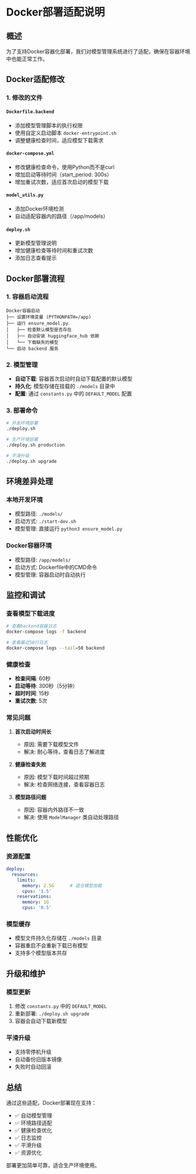 # Docker部署适配说明

## 概述

为了支持Docker容器化部署，我们对模型管理系统进行了适配，确保在容器环境中也能正常工作。

## Docker适配修改

### 1. 修改的文件

#### `Dockerfile.backend`
- 添加模型管理脚本的执行权限
- 使用自定义启动脚本 `docker-entrypoint.sh`
- 调整健康检查时间，适应模型下载需求

#### `docker-compose.yml`
- 修改健康检查命令，使用Python而不是curl
- 增加启动等待时间（start_period: 300s）
- 增加重试次数，适应首次启动的模型下载

#### `model_utils.py`
- 添加Docker环境检测
- 自动适配容器内的路径（/app/models）

#### `deploy.sh`
- 更新模型管理说明
- 增加健康检查等待时间和重试次数
- 添加日志查看提示

## Docker部署流程

### 1. 容器启动流程
```
Docker容器启动
├── 设置环境变量 (PYTHONPATH=/app)
├── 运行 ensure_model.py
│   ├── 检查默认模型是否存在
│   ├── 自动安装 huggingface_hub 依赖
│   └── 下载缺失的模型
└── 启动 backend 服务
```

### 2. 模型管理
- **自动下载**: 容器首次启动时自动下载配置的默认模型
- **持久化**: 模型存储在挂载的 `./models` 目录中
- **配置**: 通过 `constants.py` 中的 `DEFAULT_MODEL` 配置

### 3. 部署命令
```bash
# 开发环境部署
./deploy.sh

# 生产环境部署
./deploy.sh production

# 平滑升级
./deploy.sh upgrade
```

## 环境差异处理

### 本地开发环境
- 模型路径: `./models/`
- 启动方式: `./start-dev.sh`
- 模型管理: 直接运行 `python3 ensure_model.py`

### Docker容器环境
- 模型路径: `/app/models/`
- 启动方式: Dockerfile中的CMD命令
- 模型管理: 容器启动时自动执行

## 监控和调试

### 查看模型下载进度
```bash
# 查看backend容器日志
docker-compose logs -f backend

# 查看最近50行日志
docker-compose logs --tail=50 backend
```

### 健康检查
- **检查间隔**: 60秒
- **启动等待**: 300秒（5分钟）
- **超时时间**: 15秒
- **重试次数**: 5次

### 常见问题

1. **首次启动时间长**
   - 原因: 需要下载模型文件
   - 解决: 耐心等待，查看日志了解进度

2. **健康检查失败**
   - 原因: 模型下载时间超过预期
   - 解决: 检查网络连接，查看容器日志

3. **模型路径问题**
   - 原因: 容器内外路径不一致
   - 解决: 使用 `ModelManager` 类自动处理路径

## 性能优化

### 资源配置
```yaml
deploy:
  resources:
    limits:
      memory: 2.5G      # 适合模型加载
      cpus: '1.5'
    reservations:
      memory: 1G
      cpus: '0.5'
```

### 模型缓存
- 模型文件持久化存储在 `./models` 目录
- 容器重启不会重新下载已有模型
- 支持多个模型版本共存

## 升级和维护

### 模型更新
1. 修改 `constants.py` 中的 `DEFAULT_MODEL`
2. 重新部署: `./deploy.sh upgrade`
3. 容器会自动下载新模型

### 平滑升级
- 支持零停机升级
- 自动备份旧版本镜像
- 失败时自动回滚

## 总结

通过这些适配，Docker部署现在支持：
- ✅ 自动模型管理
- ✅ 环境路径适配
- ✅ 健康检查优化
- ✅ 日志监控
- ✅ 平滑升级
- ✅ 资源优化

部署更加简单可靠，适合生产环境使用。